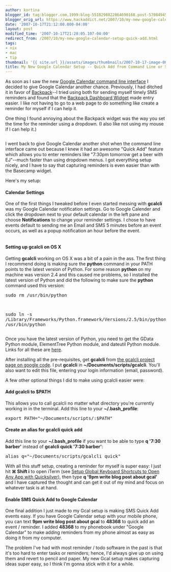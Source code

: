 ```yaml
---
author: kortina
blogger_id: tag:blogger.com,1999:blog-5518298822864690168.post-570849457066673987
blogger_orig_url: https://www.hackaddict.net/2007/10/my-new-google-calendar-setup-quick-add.html
date: '2007-10-17T21:12:00.000-04:00'
layout: post
modified_time: '2007-10-17T21:28:05.107-04:00'
redirect_from: /2007/10/my-new-google-calendar-setup-quick-add.html
tags:
- nix
- mac
- tip
thumbnail: '{{ site.url }}/assets/images/thumbnails/2007-10-17-image-0000.png'
title: My New Google Calendar Setup -- Quick Add from Command Line or SMS
---
```


As soon as I saw the new <a href="http://code.google.com/p/gcalcli/" title="gcalcli - Google Code">Google Calendar command line interface</a> I decided to give Google Calendar another chance.  Previously, I had ditched it in favor of <a href="http://www.backpackit.com/" title="Get organized and stay organized: Backpack">Backpack</a>--I tried using both for sending myself timely SMS reminders and found that the <a href="http://www.apple.com/downloads/dashboard/business/backpack.html" title="Apple - Downloads - Dashboard Widgets - Backpack">Backpack Dashboard Widget</a> made entry easier.  I like not having to go to a web page to do something like create a reminder for myself if I can help it.



One thing I found annoying about the Backpack widget was the way you set the time for the reminder using a dropdown. (I also like not using my mouse if I can help it.)

<img alt="" border="0" id="BLOGGER_PHOTO_ID_5122482031111842562" src="{{ site.url }}/assets/images/posts/2007-10-17-image-0000.png" style="display:block; margin:0px auto 10px; text-align:center; "/>

I went back to give Google Calendar another shot when the command line interface came out because I knew it had an awesome "Quick Add" feature which allows you to enter reminders like "7:30pm tomorrow get a beer with EJ"--much faster than using dropdown menus.  I got everything setup nicely, and I have to say that capturing reminders is even easier than with the Basecamp widget.



Here's my setup:<h4>Calendar Settings</h4>One of the first things I tweaked before I even started messing with <b>gcalcli</b> was my Google Calendar notification settings.  Go to Google Calender and click the dropdown next to your default calendar in the left pane and choose <b>Notifications</b> to change your reminder settings.  I chose to have events default to sending me an Email and SMS 5 minutes before an event occurs, as well as a popup notification an hour before the event.

<img alt="" border="0" id="BLOGGER_PHOTO_ID_5122481043269364466" src="{{ site.url }}/assets/images/posts/2007-10-17-image-0001.png" style="display:block; margin:0px auto 10px; text-align:center; "/><h4>Setting up gcalcli on OS X</h4>Getting <b>gcalcli</b> working on OS X was a bit of a pain in the ass.  The first thing I recommend doing is making sure the <b>python</b> command in your PATH points to the latest version of Python.  For some reason <b>python</b> on my machine was version 2.4 and this caused me problems, so I installed the latest version of Python and did the following to make sure the <b>python</b> command used this version:<pre>sudo rm /usr/bin/python

sudo ln -s /Library/Frameworks/Python.framework/Versions/2.5/bin/python /usr/bin/python</pre>Once you have the latest version of Python, you need to get the GData Python module, ElementTree Python module, and dateutil Python module.  Links for all these are <a href="http://code.google.com/p/gcalcli/" title="gcalcli - Google Code">here</a>.



After installing all the pre-requisites, get <b>gcalcli</b> from <a href="http://code.google.com/p/gcalcli/downloads/list" title="gcalcli - Google Code">the gcalcli project page on google code</a>.  I put <b>gcalcli</b> in <b>~/Documents/scripts/gcalcli</b>.  You'll also want to edit this file, entering your login information (email, password).



A few other optional things I did to make using gcalcli easier were:

<h4>Add gcalcli to $PATH</h4>This allows you to call gcalcli no matter what directory you're currently working in in the terminal.  Add this line to your <b>~/.bash_profile</b>: <pre>export PATH="~/Documents/scripts/:$PATH"</pre><h4>Create an alias for gcalcli quick add</h4>Add this line to your <b>~/.bash_profile</b> if you want to be able to type <b>q '7:30 barber'</b> instead of <b>gcalcli quick '7:30 barber'</b>: <pre>alias q="~/Documents/scripts/gcalcli quick"</pre>



With all this stuff setup, creating a reminder for myself is super easy: I just hit <b>⌘ Shift i</b> to open iTerm (see <a href="/search?q=trigger" title="hackaddict.net: Search results for trigger">Setup Global Keyboard Shortcuts to Open Any App with Quicksilver</a>), then type <b>q '9pm write blog post about gcal'</b> and I have captured the thought and can get it out of my mind and focus on whatever task is at hand.<h4>Enable SMS Quick Add to Google Calendar</h4>One final addition I just made to my Gcal setup is making SMS Quick Add events easy.  If you have Google Calendar setup with your mobile phone, you can text <b>9pm write blog post about gcal</b> to <b>48368</b> to quick add an event / reminder.  I added <b>48368</b> to my phonebook under "Google Calendar" to make adding reminders from my phone almost as easy as doing it from my computer.





The problem I've had with most reminder / todo software in the past is that it's too hard to enter tasks or reminders; hence, I'd always give up on using them and revert to pencil and paper.  My new Gcal setup makes capturing ideas super easy, so I think I'm gonna stick with it for a while.